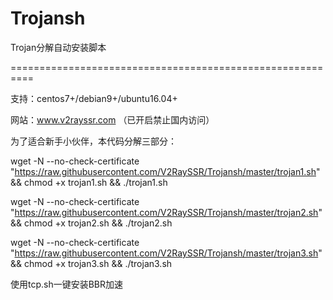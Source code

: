 # Trojansh
Trojan分解自动安装脚本

==========================================================

支持：centos7+/debian9+/ubuntu16.04+

网站：www.v2rayssr.com （已开启禁止国内访问）




为了适合新手小伙伴，本代码分解三部分：


wget -N --no-check-certificate "https://raw.githubusercontent.com/V2RaySSR/Trojansh/master/trojan1.sh" && chmod +x trojan1.sh && ./trojan1.sh

wget -N --no-check-certificate "https://raw.githubusercontent.com/V2RaySSR/Trojansh/master/trojan2.sh" && chmod +x trojan2.sh && ./trojan2.sh

wget -N --no-check-certificate "https://raw.githubusercontent.com/V2RaySSR/Trojansh/master/trojan3.sh" && chmod +x trojan3.sh && ./trojan3.sh

使用tcp.sh一键安装BBR加速
